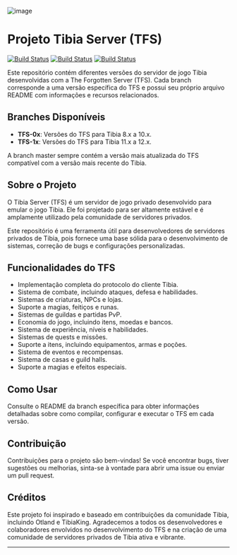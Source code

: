 ![image](https://github.com/thetibiaking/ttk--forgottenserver/assets/74227915/8303942e-3315-4ff5-bb3e-9570fccd1817)


# Projeto Tibia Server (TFS)

[![Build Status](https://img.shields.io/badge/Build-Windows-blue)](https://example.com)
[![Build Status](https://img.shields.io/badge/Build-Ubuntu-brightgreen)](https://example.com)
[![Build Status](https://img.shields.io/badge/Build-Docker-orange)](https://example.com)

Este repositório contém diferentes versões do servidor de jogo Tibia desenvolvidas com a The Forgotten Server (TFS). Cada branch corresponde a uma versão específica do TFS e possui seu próprio arquivo README com informações e recursos relacionados.

## Branches Disponíveis

- **TFS-0x**: Versões do TFS para Tibia 8.x a 10.x.
- **TFS-1x**: Versões do TFS para Tibia 11.x a 12.x.

A branch master sempre contém a versão mais atualizada do TFS compatível com a versão mais recente do Tibia.

## Sobre o Projeto

O Tibia Server (TFS) é um servidor de jogo privado desenvolvido para emular o jogo Tibia. Ele foi projetado para ser altamente estável e é amplamente utilizado pela comunidade de servidores privados.

Este repositório é uma ferramenta útil para desenvolvedores de servidores privados de Tibia, pois fornece uma base sólida para o desenvolvimento de sistemas, correção de bugs e configurações personalizadas.

## Funcionalidades do TFS

- Implementação completa do protocolo do cliente Tibia.
- Sistema de combate, incluindo ataques, defesa e habilidades.
- Sistemas de criaturas, NPCs e lojas.
- Suporte a magias, feitiços e runas.
- Sistemas de guildas e partidas PvP.
- Economia do jogo, incluindo itens, moedas e bancos.
- Sistema de experiência, níveis e habilidades.
- Sistemas de quests e missões.
- Suporte a itens, incluindo equipamentos, armas e poções.
- Sistema de eventos e recompensas.
- Sistema de casas e guild halls.
- Suporte a magias e efeitos especiais.

## Como Usar

Consulte o README da branch específica para obter informações detalhadas sobre como compilar, configurar e executar o TFS em cada versão.

## Contribuição

Contribuições para o projeto são bem-vindas! Se você encontrar bugs, tiver sugestões ou melhorias, sinta-se à vontade para abrir uma issue ou enviar um pull request.

## Créditos

Este projeto foi inspirado e baseado em contribuições da comunidade Tibia, incluindo Otland e TibiaKing. Agradecemos a todos os desenvolvedores e colaboradores envolvidos no desenvolvimento do TFS e na criação de uma comunidade de servidores privados de Tibia ativa e vibrante.

---
